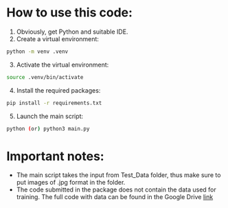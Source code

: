# How to use this code:
1. Obviously, get Python and suitable IDE.
2. Create a virtual environment:
```bash
python -m venv .venv
```
3. Activate the virtual environment:
```bash
source .venv/bin/activate
```
4. Install the required packages:
```bash
pip install -r requirements.txt
```
5. Launch the main script:
```bash
python (or) python3 main.py
```

# Important notes:
- The main script takes the input from Test_Data folder, thus make sure to put images of .jpg format in the folder.
- The code submitted in the package does not contain the data used for training. The full code with data can be found in the Google Drive [link](https://drive.google.com/file/d/16pXDO1AGnsX4Z1Ec4z7FBlDJK-i5x__1/view?usp=drive_link)
